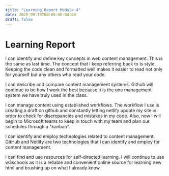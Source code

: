 ```yaml
---
title: "Learning Report Module 4"
date: 2020-09-13T00:00:00-04:00
draft: false
---
```

# Learning Report
I can identify and define key concepts in web content management.
This is the same as last time. The concept that I keep referring back to is style. Keeping the code clean and formatted well makes it easier to read not only for yourself but any others who read your code.

I can describe and compare content management systems.
Github will continue to be how I work the best because it is the one management system we have truly used in the class.

I can manage content using established workflows.
The workflow I use is creating a draft on github and constantly letting netlify update my site in order to check for discrepancies and mistakes in my code. Also, now I will begin to 
Microsoft teams to keep in touch with my team and plan our schedules through a "kanban".

I can identify and employ technologies related to content management. 
GitHub and Netlify are two technologies that I can identify and employ for content management.

I can find and use resources for self-directed learning.
I will continue to use w3schools as it is a reliable and convenient online source for learning new html and brushing up on what I already know.
